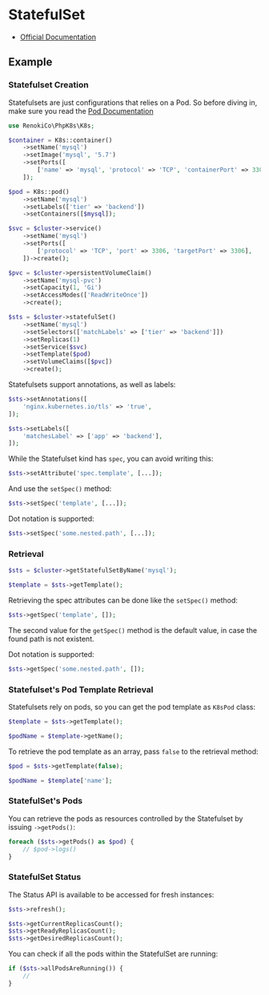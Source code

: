 # StatefulSet

- [Official Documentation](https://kubernetes.io/docs/concepts/workloads/controllers/statefulset/)

## Example

### Statefulset Creation

Statefulsets are just configurations that relies on a Pod. So before diving in, make sure you read the [Pod Documentation](Pod.md)

```php
use RenokiCo\PhpK8s\K8s;

$container = K8s::container()
    ->setName('mysql')
    ->setImage('mysql', '5.7')
    ->setPorts([
        ['name' => 'mysql', 'protocol' => 'TCP', 'containerPort' => 3306],
    ]);

$pod = K8s::pod()
    ->setName('mysql')
    ->setLabels(['tier' => 'backend'])
    ->setContainers([$mysql]);

$svc = $cluster->service()
    ->setName('mysql')
    ->setPorts([
        ['protocol' => 'TCP', 'port' => 3306, 'targetPort' => 3306],
    ])->create();

$pvc = $cluster->persistentVolumeClaim()
    ->setName('mysql-pvc')
    ->setCapacity(1, 'Gi')
    ->setAccessModes(['ReadWriteOnce'])
    ->create();

$sts = $cluster->statefulSet()
    ->setName('mysql')
    ->setSelectors(['matchLabels' => ['tier' => 'backend']])
    ->setReplicas(1)
    ->setService($svc)
    ->setTemplate($pod)
    ->setVolumeClaims([$pvc])
    ->create();
```

Statefulsets support annotations, as well as labels:

```php
$sts->setAnnotations([
    'nginx.kubernetes.io/tls' => 'true',
]);
```

```php
$sts->setLabels([
    'matchesLabel' => ['app' => 'backend'],
]);
```

While the Statefulset kind has `spec`, you can avoid writing this:

```php
$sts->setAttribute('spec.template', [...]);
```

And use the `setSpec()` method:

```php
$sts->setSpec('template', [...]);
```

Dot notation is supported:

```php
$sts->setSpec('some.nested.path', [...]);
```

### Retrieval

```php
$sts = $cluster->getStatefulSetByName('mysql');

$template = $sts->getTemplate();
```

Retrieving the spec attributes can be done like the `setSpec()` method:

```php
$sts->getSpec('template', []);
```

The second value for the `getSpec()` method is the default value, in case the found path is not existent.

Dot notation is supported:

```php
$sts->getSpec('some.nested.path', []);
```

### Statefulset's Pod Template Retrieval

Statefulsets rely on pods, so you can get the pod template as `K8sPod` class:

```php
$template = $sts->getTemplate();

$podName = $template->getName();
```

To retrieve the pod template as an array, pass `false` to the retrieval method:

```php
$pod = $sts->getTemplate(false);

$podName = $template['name'];
```

### StatefulSet's Pods

You can retrieve the pods as resources controlled by the Statefulset by issuing `->getPods()`:

```php
foreach ($sts->getPods() as $pod) {
    // $pod->logs()
}
```

### StatefulSet Status

The Status API is available to be accessed for fresh instances:

```php
$sts->refresh();

$sts->getCurrentReplicasCount();
$sts->getReadyReplicasCount();
$sts->getDesiredReplicasCount();
```

You can check if all the pods within the StatefulSet are running:

```php
if ($sts->allPodsAreRunning()) {
    //
}
```
